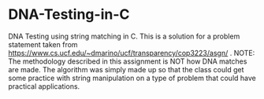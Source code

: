 # DNA-Testing-in-C
DNA Testing using string matching in C.
This is a solution for a problem statement taken from https://www.cs.ucf.edu/~dmarino/ucf/transparency/cop3223/asgn/ .
NOTE:
The methodology described in this assignment is NOT how DNA matches are made. The algorithm was simply made up so that the class could get some practice with string manipulation on a type of problem that could have practical applications.
